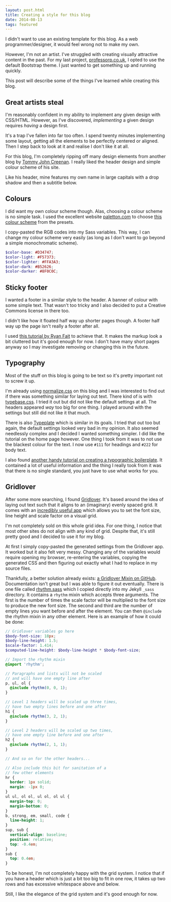 ```yaml
---
layout: post.html
title: Creating a style for this blog
date: 2014-08-13
tags: featured
---
```


I didn't want to use an existing template for this blog. As a web programmer/designer, it would feel wrong not to make my own. 

However, I'm not an artist. I've struggled with creating visually attractive content in the past. For my last project, [professorp.co.uk](http://professorp.co.uk/), I opted to use the default Bootstrap theme. I just wanted to get something up and running quickly.

This post will describe some of the things I've learned while creating this blog. 

<!--more-->

## Great artists steal

I'm reasonably confident in my ability to implement any given design with CSS/HTML. However, as I've discovered, *implementing* a given design requires *having* a design first.

It's a trap I've fallen into far too often. I spend twenty minutes implementing some layout, getting all the elements to be perfectly centered or aligned. Then I step back to look at it and realise I don't like it at all. 

For this blog, I'm completely ripping off many design elements from another blog by [Tommy John Creenan](http://tommyjohncreenan.com/). I really liked the header design and simple colour scheme of his site. 

Like his header, mine features my own name in large capitals with a drop shadow and then a subtitle below. 

## Colours

I did want my own colour scheme though. Alas, choosing a colour scheme is no simple task. I used the excellent website [paletton.com](http://www.paletton.com/) to choose [this colour scheme](http://www.paletton.com/#uid=1000u0kleqtbzEKgVuIpcmGtdhZ) from the presets. 

I copy-pasted the RGB codes into my Sass variables. This way, I can change my colour scheme very easily (as long as I don't want to go beyond a simple monochromatic scheme).

```scss
$color-base: #D34747;
$color-light: #F57373;
$color-lighter: #FFA3A3;
$color-dark: #B52626;
$color-darker: #8F0C0C;
```

## Sticky footer

I wanted a footer in a similar style to the header. A banner of colour with some simple text. That wasn't too tricky and I also decided to put a Creative Commons license in there too. 

I didn't like how it floated half way up shorter pages though. A footer half way up the page isn't really a footer after all. 

I used [this tutorial by Ryan Fait](http://ryanfait.com/html5-sticky-footer/) to achieve that. It makes the markup look a bit cluttered but it's good enough for now. I don't have many short pages anyway so I may investigate removing or changing this in the future. 

## Typography

Most of the stuff on this blog is going to be text so it's pretty important not to screw it up. 

I'm already using [normalize.css](http://necolas.github.io/normalize.css/) on this blog and I was interested to find out if there was something similar for laying out text. There kind of is with [typebase.css](http://devinhunt.github.io/typebase.css/). I tried it out but did not like the default settings at all. The headers appeared *way* too big for one thing. I played around with the settings but still did not like it that much. 

There is also [Typeplate](http://typeplate.com/) which is similar in its goals. I tried that out too but again, the default settings looked very bad in my opinion. It also seemed needlessly complex and I decided I wanted something simpler. I did like the tutorial on the home page however. One thing I took from it was to not use the blackest colour for the text. I now use `#111` for headings and `#222` for body text. 

I also found [another handy tutorial on creating a typographic boilerplate](http://webdesign.tutsplus.com/articles/a-web-designers-typographic-boilerplate--webdesign-15234). It contained a lot of useful information and the thing I really took from it was that there is no single standard, you just have to use what works for you. 

## Gridlover

After some more searching, I found [Gridlover](http://www.gridlover.net/). It's based around the idea of laying out text such that it aligns to an (imaginary) evenly spaced grid. It comes with an [incredibly useful app](http://www.gridlover.net/app/) which allows you to set the font size, line height and scale factor on a visual grid.

I'm not completely sold on this whole grid idea. For one thing, I notice that most other sites do not align with any kind of grid. Despite that, it's still pretty good and I decided to use it for my blog. 

At first I simply copy-pasted the generated settings from the Gridlover app. It worked but it also felt very messy. Changing any of the variables would require opening my browser, re-entering the variables, copying the generated CSS and then figuring out exactly what I had to replace in my source files. 

Thankfully, a better solution already exists: [a Gridlover Mixin on GitHub](https://github.com/sevenupcan/gridlover-mixin). Documentation isn't great but I was able to figure it out eventually. There is one file called [rhythm.sass](https://github.com/sevenupcan/gridlover-mixin/blob/master/sass/rhythm.sass) which I copied directly into my Jekyll `_sass` directory. It contains a `rhythm` mixin which accepts three arguments. The first is the number of times the scale factor will be multiplied to the font size to produce the new font size. The second and third are the number of empty lines you want before and after the element. You can then `@include` the rhythm mixin in any other element. Here is an example of how it could be done:

```scss
// Gridlover variables go here
$body-font-size: 18px;
$body-line-height: 1.5;
$scale-factor: 1.414;
$computed-line-height: $body-line-height * $body-font-size;

// Import the rhythm mixin
@import 'rhythm';

// Paragraphs and lists will not be scaled 
// and will have one empty line after
p, ul, ol {
  @include rhythm(0, 0, 1);
}

// Level 1 headers will be scaled up three times,
// have two empty lines before and one after
h1 {
  @include rhythm(3, 2, 1);
}

// Level 2 headers will be scaled up two times, 
// have one empty line before and one after
h2 {
  @include rhythm(2, 1, 1);
}

// And so on for the other headers...

// Also include this bit for sanitation of a 
// few other elements
hr {
  border: 1px solid;
  margin: -1px 0;
}
ul ul, ol ol, ul ol, ol ul {
  margin-top: 0;
  margin-bottom: 0;
}
b, strong, em, small, code {
  line-height: 1;
}
sup, sub {
  vertical-align: baseline;
  position: relative;
  top: -0.4em;
}
sub {
  top: 0.4em;
}
```

To be honest, I'm not completely happy with the grid system. I notice that if you have a header which is just a bit too big to fit in one row, it takes up two rows and has excessive whitespace above and below. 

Still, I like the elegance of the grid system and it's good enough for now. 
